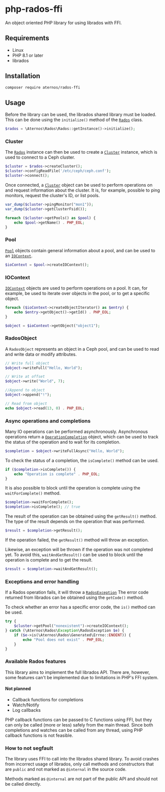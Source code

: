 # php-rados-ffi
An object oriented PHP library for using librados with FFI.

## Requirements
- Linux
- PHP 8.1 or later
- librados

## Installation
```bash
composer require aternos/rados-ffi
```

## Usage

Before the library can be used, the librados shared library must be loaded.
This can be done using the `initialize()` method of the [`Rados`](src/Rados.php) class.
```php
$rados = \Aternos\Rados\Rados::getInstance()->initialize();
```

### Cluster

The [`Rados`](src/Rados.php) instance can then be used to create a [`Cluster`](src/Cluster/Cluster.php) instance, 
which is used to connect to a Ceph cluster.

```php
$cluster = $rados->createCluster();
$cluster->configReadFile('/etc/ceph/ceph.conf');
$cluster->connect();
```

Once connected, a [`Cluster`](src/Cluster/Cluster.php) object can be used to perform operations on and 
request information about the cluster.
It is, for example, possible to ping monitors, request the cluster's ID, or list pools.

```php
var_dump($cluster->pingMonitor("mon1"));
var_dump($cluster->getClusterFsid());

foreach ($cluster->getPools() as $pool) {
    echo $pool->getName() . PHP_EOL;
}
```

### Pool

[`Pool`](src/Cluster/Pool/Pool.php) objects contain general information about a pool, and can be used to an [`IOContext`](src/Cluster/Pool/IOContext.php).
```php
$ioContext = $pool->createIOContext();
```

### IOContext

[`IOContext`](src/Cluster/Pool/IOContext.php) objects are used to perform operations on a pool. 
It can, for example, be used to iterate over objects in the pool, or to get a specific object.

```php
foreach ($ioContext->createObjectIterator() as $entry) {
    echo $entry->getObject()->getId() . PHP_EOL;
}

$object = $ioContext->getObject("object1");
```

### RadosObject

A `RadosObject` represents an object in a Ceph pool, 
and can be used to read and write data or modify attributes.

```php
// Write full object
$object->writeFull("Hello, World");

// Write at offset
$object->write("World", 7);

//Append to object
$object->append("!");

// Read from object
echo $object->read(13, 0) . PHP_EOL;
```

### Async operations and completions

Many IO operations can be performed asynchronously. Asynchronous operations return a
[`OperationCompletion`](src/Completion/OperationCompletion.php) object, which can be 
used to track the status of the operation and to wait for its completion.

```php
$completion = $object->writeFullAsync("Hello, World");
```

To check the status of a completion, the `isComplete()` method can be used.
```php
if ($completion->isComplete()) {
    echo "Operation is complete" . PHP_EOL;
}
```

It is also possible to block until the operation is complete using the `waitForComplete()` method.
```php
$completion->waitForComplete();
$completion->isComplete(); // true
```

The result of the operation can be obtained using the `getResult()` method. The type
of the result depends on the operation that was performed.
```php
$result = $completion->getResult();
```

If the operation failed, the `getResult()` method will throw an exception.

Likewise, an exception will be thrown if the operation was not completed yet.
To avoid this, `waitAndGetResult()` can be used to block until the operation 
is complete and to get the result.
```php
$result = $completion->waitAndGetResult();
```

### Exceptions and error handling

If a Rados operation fails, it will throw a [`RadosException`](src/Exception/RadosException.php)
The error code returned from librados can be obtained using the `getCode()` method.

To check whether an error has a specific error code, the `is()` method can be used.

```php
try {
    $cluster->getPool("nonexistent")->createIOContext();
} catch (\Aternos\Rados\Exception\RadosException $e) {
    if ($e->is(\Aternos\Rados\Generated\Errno::ENOENT)) {
        echo "Pool does not exist" . PHP_EOL;
    }
}
```

### Available Rados features
This library aims to implement the full librados API. 
There are, however, some features can't be implemented due to limitations in PHP's FFI system.

#### Not planned
- Callback functions for completions
- Watch/Notify
- Log callbacks

PHP callback functions can be passed to C functions using FFI, 
but they can only be called (more or less) safely from the main thread.
Since both completions and watches can be called from any thread, 
using PHP callback functions is not feasible.


### How to not segfault

The library uses FFI to call into the librados shared library. 
To avoid crashes from incorrect usage of librados, only call methods and constructors 
that are `public` and not marked as `@internal` in the source code.

Methods marked as `@internal` are not part of the public API and should not be called directly.

